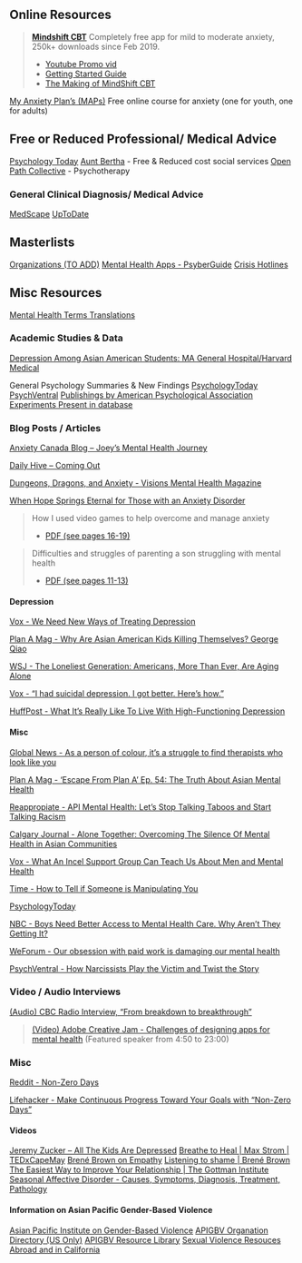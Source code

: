 ## Online Resources
> **[Mindshift CBT](https://anxietycanada.com/resources/mindshift-cbt/)**
> Completely free app for mild to moderate anxiety, 250k+ downloads since Feb 2019.
> * [Youtube Promo vid](https://www.youtube.com/watch?v=LhAza_1Wfyw)
> * [Getting Started Guide](https://anxietycanada.com/wp-content/uploads/2019/07/Getting-Started-with-MindShift-CBT.pdf)
> * [The Making of MindShift CBT](https://anxietycanada.com/articles/the-making-of-mindshift-cbt/)

[My Anxiety Plan’s (MAPs)](https://maps.anxietycanada.com/courses/)
Free online course for anxiety (one for youth, one for adults)

## Free or Reduced Professional/ Medical Advice
[Psychology Today](https://www.psychologytoday.com/us)
[Aunt Bertha](https://company.auntbertha.com/) - Free & Reduced cost social services
[Open Path Collective](https://openpathcollective.org/) - Psychotherapy

### General Clinical Diagnosis/ Medical Advice
[MedScape](https://www.medscape.com/)
[UpToDate](http://uptodatefree.com/)

## Masterlists
[Organizations (TO ADD)]()
[Mental Health Apps - PsyberGuide](https://psyberguide.org/)
[Crisis Hotlines](/en/resources/hotlines)

## Misc Resources

[Mental Health Terms Translations](https://www.healthtranslations.vic.gov.au/)

### Academic Studies & Data

[Depression Among Asian American Students: MA General Hospital/Harvard Medical](https://www.mghstudentwellness.org/resources)

General Psychology Summaries & New Findings
[PsychologyToday](https://www.psychologytoday.com/)
[PsychVentral](https://psychcentral.com/)
[Publishings by American Psychological Association](https://www.apa.org/pubs/highlights/index.aspx)
[Experiments Present in database](https://www.socialpsychology.org/expts.htm)

### Blog Posts / Articles
[Anxiety Canada Blog – Joey’s Mental Health Journey](https://anxietycanada.com/articles/joeys-mental-health-journey/)

[Daily Hive – Coming Out](https://dailyhive.com/vancouver/coming-out-joey-laguio)

[Dungeons, Dragons, and Anxiety - Visions Mental Health Magazine](https://www.heretohelp.bc.ca/visions/problem-gambling-and-video-gaming-vol14)

[When Hope Springs Eternal for Those with an Anxiety Disorder](https://www.heretohelp.bc.ca/visions/supporting-adult-children-vol15/when-hope-springs-eternal-for-those-with-an-anxiety-disorder)

> How I used video games to help overcome and manage anxiety
> * [PDF (see pages 16-19)](http://www.heretohelp.bc.ca/sites/default/files/visions-problem-gambling-and-video-gaming_vol14.pdf)

> Difficulties and struggles of parenting a son struggling with mental health
> * [PDF (see pages 11-13)](https://www.heretohelp.bc.ca/sites/default/files/visions-supporting-adult-children-vol15.pdf)

#### Depression

[Vox - We Need New Ways of Treating Depression](https://www.vox.com/the-big-idea/2018/2/25/16997572/causes-depression-pills-prozac-social-environmental-connections-hari)

[Plan A Mag - Why Are Asian American Kids Killing Themselves? George Qiao
](https://planamag.com/why-are-asian-american-kids-killing-themselves-477a3f6ea3f2)

[WSJ - The Loneliest Generation: Americans, More Than Ever, Are Aging Alone
](https://www.wsj.com/articles/the-loneliest-generation-americans-more-than-ever-are-aging-alone-11544541134)

[Vox - “I had suicidal depression. I got better. Here’s how.”](https://www.vox.com/first-person/2018/6/8/17441450/anthony-bourdain-kate-spade-suicide-help)

[HuffPost - What It’s Really Like To Live With High-Functioning Depression](https://www.huffpost.com/entry/living-with-high-functioning-depression_n_5c140a50e4b05d7e5d81ea9d)

#### Misc 
[Global News - As a person of colour, it’s a struggle to find therapists who look like you](https://globalnews.ca/news/4712491/finding-a-therapist-of-colour/)

[Plan A Mag - ‘Escape From Plan A’ Ep. 54: The Truth About Asian Mental Health](https://planamag.com/escape-from-plan-a-ep-54-the-truth-about-asian-mental-health-7920fecd1275)

[Reappropiate - API Mental Health: Let’s Stop Talking Taboos and Start Talking Racism](http://reappropriate.co/2018/04/api-mental-health-lets-stop-talking-taboos-and-start-talking-racism/)

[Calgary Journal - Alone Together: Overcoming The Silence Of Mental Health in Asian Communities](https://calgaryjournal.ca/health/4374-alone-together-overcoming-the-silence-of-mental-health-in-asian-communities.html)

[Vox - What An Incel Support Group Can Teach Us About Men and Mental Health](https://www.vox.com/2018/6/20/17314846/incel-support-group-therapy-black-pill-mental-health)
 
[Time - How to Tell if Someone is Manipulating You](https://time.com/5411624/how-to-tell-if-being-manipulated/)

[PsychologyToday](https://www.psychologytoday.com/us/blog/anxiety-zen/201411/holiday-stress-dealing-family-drama-and-dysfunction)

[NBC - Boys Need Better Access to Mental Health Care. Why Aren’t They Getting It?](https://www.nbcnews.com/news/us-news/boys-need-better-access-mental-health-care-why-aren-t-n947941)

[WeForum - Our obsession with paid work is damaging our mental health](https://www.weforum.org/agenda/2018/08/we-must-challenge-the-centrality-of-paid-work-in-our-lives)

[PsychVentral - How Narcissists Play the Victim and Twist the Story](https://blogs.psychcentral.com/psychology-self/2018/07/narcissist-delusion/)
### Video / Audio Interviews

[(Audio) CBC Radio Interview, “From breakdown to breakthrough”](https://www.cbc.ca/radio/outintheopen/sense-of-dread-1.4728185/i-was-so-destroyed-inside-i-couldn-t-even-fake-it-from-breakdown-to-breakthrough-1.4728952)

> [(Video) Adobe Creative Jam - Challenges of designing apps for mental health](https://www.facebook.com/adobecreativejam/videos/2568543733161163/)
> (Featured speaker from 4:50 to 23:00)

### Misc
[Reddit - Non-Zero Days](https://www.reddit.com/r/getdisciplined/comments/1q96b5/i_just_dont_care_about_myself/)

[Lifehacker - Make Continuous Progress Toward Your Goals with “Non-Zero Days”](https://lifehacker.com/make-continuous-progress-toward-your-goals-with-non-ze-1820005604)

#### Videos
[Jeremy Zucker – All The Kids Are Depressed](https://youtu.be/uKxWP56VStM)
[Breathe to Heal | Max Strom | TEDxCapeMay](https://youtu.be/4Lb5L-VEm34)
[Brené Brown on Empathy](https://youtu.be/1Evwgu369Jw)
[Listening to shame | Brené Brown](https://youtu.be/psN1DORYYV0)
[The Easiest Way to Improve Your Relationship | The Gottman Institute](https://youtu.be/ib7Ain2aVR0)
[Seasonal Affective Disorder - Causes, Symptoms, Diagnosis, Treatment, Pathology](https://youtu.be/BOWgMW9Zjfg)

#### Information on Asian Pacific Gender-Based Violence
[Asian Pacific Institute on Gender-Based Violence](https://www.api-gbv.org/)
[APIGBV Organation Directory (US Only)](https://apigbv.force.com/)
[APIGBV Resource Library](https://www.api-gbv.org/resource-library/)
[Sexual Violence Resouces Abroad and in California](http://eap.ucop.edu/Documents/Safety/UCEAP_Sexual-Violence-Resources.pdf)